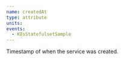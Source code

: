 ```yaml
---
name: createdAt
type: attribute
units:
events:
  - K8sStatefulsetSample
---
```


Timestamp of when the service was created.